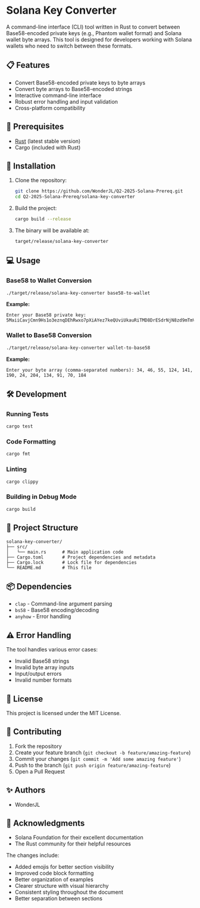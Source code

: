 # Solana Key Converter

A command-line interface (CLI) tool written in Rust to convert between Base58-encoded private keys (e.g., Phantom wallet format) and Solana wallet byte arrays. This tool is designed for developers working with Solana wallets who need to switch between these formats.

## 📋 Features

- Convert Base58-encoded private keys to byte arrays
- Convert byte arrays to Base58-encoded strings
- Interactive command-line interface
- Robust error handling and input validation
- Cross-platform compatibility

## 🔧 Prerequisites

- [Rust](https://www.rust-lang.org/tools/install) (latest stable version)
- Cargo (included with Rust)

## 🚀 Installation

1. Clone the repository:

   ```bash
   git clone https://github.com/WonderJL/Q2-2025-Solana-Prereq.git
   cd Q2-2025-Solana-Prereq/solana-key-converter
   ```

2. Build the project:

   ```bash
   cargo build --release
   ```

3. The binary will be available at:

   ```bash
   target/release/solana-key-converter
   ```

## 💻 Usage

### Base58 to Wallet Conversion

```bash
./target/release/solana-key-converter base58-to-wallet
```

**Example:**

```plaintext
Enter your Base58 private key: 5MaiiCavjCmn9Hs1o3eznqDEhRwxo7pXiAYez7keQUviUkauRiTMD8DrESdrNjN8zd9mTmVhRvBJeg5vhyvgrAhG
```

### Wallet to Base58 Conversion

```bash
./target/release/solana-key-converter wallet-to-base58
```

**Example:**

```plaintext
Enter your byte array (comma-separated numbers): 34, 46, 55, 124, 141, 190, 24, 204, 134, 91, 70, 184
```

## 🛠 Development

### Running Tests

```bash
cargo test
```

### Code Formatting

```bash
cargo fmt
```

### Linting

```bash
cargo clippy
```

### Building in Debug Mode

```bash
cargo build
```

## 📁 Project Structure

```
solana-key-converter/
├── src/
│   └── main.rs      # Main application code
├── Cargo.toml       # Project dependencies and metadata
├── Cargo.lock       # Lock file for dependencies
└── README.md        # This file
```

## 📦 Dependencies

- `clap` - Command-line argument parsing
- `bs58` - Base58 encoding/decoding
- `anyhow` - Error handling

## ⚠️ Error Handling

The tool handles various error cases:

- Invalid Base58 strings
- Invalid byte array inputs
- Input/output errors
- Invalid number formats

## 📄 License

This project is licensed under the MIT License.

## 🤝 Contributing

1. Fork the repository
2. Create your feature branch (`git checkout -b feature/amazing-feature`)
3. Commit your changes (`git commit -m 'Add some amazing feature'`)
4. Push to the branch (`git push origin feature/amazing-feature`)
5. Open a Pull Request

## ✨ Authors

- WonderJL

## 🙏 Acknowledgments

- Solana Foundation for their excellent documentation
- The Rust community for their helpful resources

The changes include:

- Added emojis for better section visibility
- Improved code block formatting
- Better organization of examples
- Clearer structure with visual hierarchy
- Consistent styling throughout the document
- Better separation between sections
